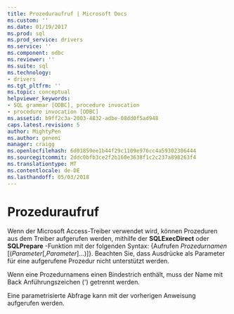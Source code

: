 ```yaml
---
title: Prozeduraufruf | Microsoft Docs
ms.custom: ''
ms.date: 01/19/2017
ms.prod: sql
ms.prod_service: drivers
ms.service: ''
ms.component: odbc
ms.reviewer: ''
ms.suite: sql
ms.technology:
- drivers
ms.tgt_pltfrm: ''
ms.topic: conceptual
helpviewer_keywords:
- SQL grammar [ODBC], procedure invocation
- procedure invocation [ODBC]
ms.assetid: b9ff2c3a-2003-4832-adbe-08dd0f5ad948
caps.latest.revision: 5
author: MightyPen
ms.author: genemi
manager: craigg
ms.openlocfilehash: 6d01859ee1b44f29c1109e976cc4a59302306444
ms.sourcegitcommit: 2ddc0bfb3ce2f2b160e3638f1c2c237a898263f4
ms.translationtype: MT
ms.contentlocale: de-DE
ms.lasthandoff: 05/03/2018
---
```

# <a name="procedure-invocation"></a>Prozeduraufruf
Wenn der Microsoft Access-Treiber verwendet wird, können Prozeduren aus dem Treiber aufgerufen werden, mithilfe der **SQLExecDirect** oder **SQLPrepare** -Funktion mit der folgenden Syntax: {Aufrufen *Prozedurnamen*  [(*Parameter*[,*Parameter*]...)]}. Beachten Sie, dass Ausdrücke als Parameter für eine aufgerufene Prozedur nicht unterstützt werden.  
  
 Wenn eine Prozedurnamens einen Bindestrich enthält, muss der Name mit Back Anführungszeichen (') getrennt werden.  
  
 Eine parametrisierte Abfrage kann mit der vorherigen Anweisung aufgerufen werden.
